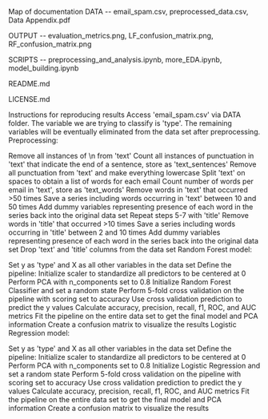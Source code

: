 Map of documentation
DATA -- email_spam.csv, preprocessed_data.csv, Data Appendix.pdf

OUTPUT -- evaluation_metrics.png, LF_confusion_matrix.png, RF_confusion_matrix.png

SCRIPTS -- preprocessing_and_analysis.ipynb, more_EDA.ipynb, model_building.ipynb

README.md

LICENSE.md

Instructions for reproducing results
Access 'email_spam.csv' via DATA folder.
The variable we are trying to classify is 'type'. The remaining variables will be eventually eliminated from the data set after preprocessing.
Preprocessing:

Remove all instances of \n from 'text'
Count all instances of punctuation in 'text' that indicate the end of a sentence, store as 'text_sentences'
Remove all punctuation from 'text' and make everything lowercase
Split 'text' on spaces to obtain a list of words for each email
Count number of words per email in 'text', store as 'text_words'
Remove words in 'text' that occurred >50 times
Save a series including words occurring in 'text' between 10 and 50 times
Add dummy variables representing presence of each word in the series back into the original data set
Repeat steps 5-7 with 'title'
Remove words in 'title' that occurred >10 times
Save a series including words occurring in 'title' between 2 and 10 times
Add dummy variables representing presence of each word in the series back into the original data set
Drop 'text' and 'title' columns from the data set
Random Forest model:

Set y as 'type' and X as all other variables in the data set
Define the pipeline:
Initialize scaler to standardize all predictors to be centered at 0
Perform PCA with n_components set to 0.8
Initialize Random Forest Classifier and set a random state
Perform 5-fold cross validation on the pipeline with scoring set to accuracy
Use cross validation prediction to predict the y values
Calculate accuracy, precision, recall, f1, ROC, and AUC metrics
Fit the pipeline on the entire data set to get the final model and PCA information
Create a confusion matrix to visualize the results
Logistic Regression model:

Set y as 'type' and X as all other variables in the data set
Define the pipeline:
Initialize scaler to standardize all predictors to be centered at 0
Perform PCA with n_components set to 0.8
Initialize Logistic Regression and set a random state
Perform 5-fold cross validation on the pipeline with scoring set to accuracy
Use cross validation prediction to predict the y values
Calculate accuracy, precision, recall, f1, ROC, and AUC metrics
Fit the pipeline on the entire data set to get the final model and PCA information
Create a confusion matrix to visualize the results
